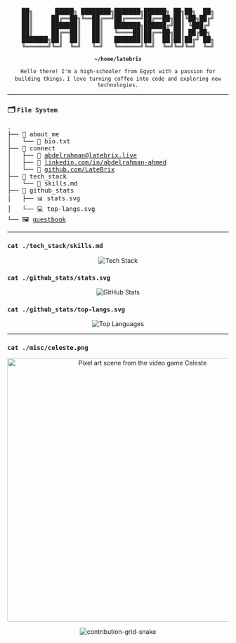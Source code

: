 <div align="center">

<pre>
██╗      █████╗ ████████╗███████╗██████╗ ██╗██╗  ██╗
██║     ██╔══██╗╚══██╔══╝██╔════╝██╔══██╗██║╚██╗██╔╝
██║     ███████║   ██║   ███████╗██████╔╝██║ ╚███╔╝ 
██║     ██╔══██║   ██║   ╚════██║██╔══██╗██║ ██╔██╗ 
███████╗██║  ██║   ██║   ███████║██║  ██║██║██╔╝ ██╗
╚══════╝╚═╝  ╚═╝   ╚═╝   ╚══════╝╚═╝  ╚═╝╚═╝╚═╝  ╚═╝
</pre>

**`~/home/latebrix`**

`Hello there! I'm a high-schooler from Egypt with a passion for building things.`
`I love turning coffee into code and exploring new technologies.`

</div>

---

### 🗂️ `File System`

<pre>
.
├── 📁 about_me
│   └── 📄 bio.txt
├── 📁 connect
│   ├── 📧 <a href="mailto:abdelrahman@latebrix.live">abdelrahman@latebrix.live</a>
│   ├──  <a href="https://www.linkedin.com/in/abdelrahman-ahmed-a4a34123b/">linkedin.com/in/abdelrahman-ahmed</a>
│   └──  <a href="https://github.com/LateBrix">github.com/LateBrix</a>
├── 📁 tech_stack
│   └── 📄 skills.md
├── 📁 github_stats
│   ├── 📊 stats.svg
│   └── 💻 top-langs.svg
└── 🖼️ <a href="https://github.com/LateBrix/guestbook">guestbook</a>
</pre>

---

### `cat ./tech_stack/skills.md`

<p align="center">
  <img src="https://skillicons.dev/icons?i=nextjs,react,tailwind,fastapi,python,docker,git,githubactions,postgres,vscode,figma&perline=6" alt="Tech Stack"/>
</p>

### `cat ./github_stats/stats.svg`

<p align="center">
  <img src="https://github-readme-stats.vercel.app/api?username=LateBrix&show_icons=true&count_private=true&hide_border=true&title_color=4ade80&icon_color=4ade80&bg_color=12101e&text_color=e0e0e0" alt="GitHub Stats">
</p>

### `cat ./github_stats/top-langs.svg`

<p align="center">
  <img src="https://github-readme-stats.vercel.app/api/top-langs/?username=LateBrix&layout=compact&hide_border=true&title_color=4ade80&bg_color=12101e&text_color=e0e0e0&langs_count=6" alt="Top Languages">
</p>

---

### `cat ./misc/celeste.png`

<p align="center">
  <img src="http://googleusercontent.com/file_content/1" alt="Pixel art scene from the video game Celeste" width="600"/>
</p>

<div align="center">
  <img src="https://github.com/LateBrix/LateBrix/blob/output/github-contribution-grid-snake.svg" alt="contribution-grid-snake">
</div>
